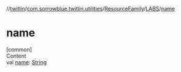 //[twitlin](../../../index.md)/[com.sorrowblue.twitlin.utilities](../../index.md)/[ResourceFamily](../index.md)/[LABS](index.md)/[name](name.md)



# name  
[common]  
Content  
val [name](name.md): [String](https://kotlinlang.org/api/latest/jvm/stdlib/kotlin/-string/index.html)  




